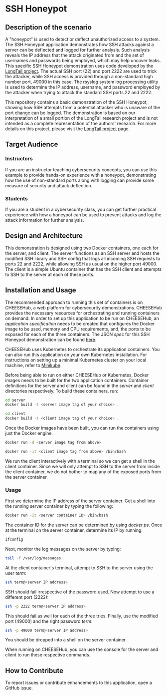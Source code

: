 # SSH Honeypot

## Description of the scenario

A "honeypot" is used to detect or deflect unauthorized access to a system. The SSH Honeypot application demonstrates how 
SSH attacks against a server can be deflected and logged for further analysis. Such analysis reveals the IP address that 
the attack originated from  and the set of usernames and passwords being employed, which may help uncover leaks. This 
specific SSH Honeypot demonstration uses code developed by the [LongTail project](https://github.com/wedaa/LongTail-Log-Analysis). 
The actual SSH port (22) and port 2222 are used to trick the attacker, while SSH access is provided through a non-standard high 
number port, 49000 in this case. The rsyslog system log processing utility is used to determine the IP address, username, 
and password employed by the attacker when trying to attack the standard SSH ports 22 and 2222. 

This repository contains a basic demonstration of the SSH Honeypot, showing how SSH attempts from a potential attacker who 
is unaware of the port change can be logged. The demonstration is based on our interpretation of a small portion of the 
LongTail research project and is not intended as a complete representation of the authors' research. For more details on 
this project, please visit the [LongTail project](https://github.com/wedaa/LongTail-Log-Analysis) page. 

## Target Audience

### Instructors

If you are an instructor teaching cybersecurity concepts, you can use this example to provide hands-on experience with a 
honeypot, demonstrating how the use of non-standard ports along with logging can provide some measure of security and attack 
deflection.

### Students

If you are a student in a cybersecurity class, you can get further practical experience with how a honeypot can be used to 
prevent attacks and log the attack information for further analysis.

## Design and Architecture

This demonstration is designed using two Docker containers, one each for the server, and client. The server functions as an SSH 
server and hosts the modified SSH library and SSH config that logs all incoming SSH requests to ports 22 and 2222, while allowing 
SSH as usual on the higher port 49000. The client is a simple Ubuntu container that has the SSH client and attempts to SSH to the 
server at each of these ports. 

## Installation and Usage

The recommended approach to running this set of containers is on CHEESEHub, a web platform for cybersecurity demonstrations. CHEESEHub 
provides the necessary resources for orchestrating and running containers on demand. In order to set up this application to be 
run on CHEESEHub, an *application specification* needs to be created that configures the Docker image to be used, memory and 
CPU requirements, and, the ports to be exposed for each of the three containers. The JSON *spec* for this SSH Honeypot demonstration can be 
found [here](https://github.com/rkalyanapurdue/catalog/tree/ssh-honeypot/honeypot).

CHEESEHub uses Kubernetes to orchestrate its application containers. You can also run this application on your own Kubernetes 
installation. For instructions on setting up a minimal Kubernetes cluster on your local machine, refer to [Minikube](https://github.com/kubernetes/minikube). 

Before being able to run on either CHEESEHub or Kubernetes, Docker images needs to be built for the two application containers. 
Container definitions for the server and client can be found in the *server* and *client* directories respectively.
To build these containers, run:

```bash
cd server
docker build -t <server image tag of your choice> .

cd client
docker build -t <client image tag of your choice> .
```

Once the Docker images have been built, you can run the containers using just the Docker engine.

```bash
docker run -d <server image tag from above>

docker run -it <client image tag from above> /bin/bash
```
We run the client interactively with a terminal so we can get a shell in the client container. Since we will only attempt to SSH to the 
server from inside the client container, we do not bother to map any of the exposed ports from the server container.

### Usage
First we determine the IP address of the server container. Get a shell into the running server container by typing the following:

```bash
docker run -it <server container ID> /bin/bash
```

The container ID for the server can be determined by using *docker ps*. Once at the terminal on the server container, determine its IP by running:

```bash
ifconfig
```

Next, monitor the log messages on the server by typing:

```bash
tail -f /var/log/messages
```

At the client container's terminal, attempt to SSH to the server using the user *term*:

```bash
ssh term@<server IP address>
```

SSH should fail irrespective of the password used. Now attempt to use a different port (2222):

```bash
ssh -p 2222 term@<server IP address>
```

This should fail as well for each of the three tries. Finally, use the modified port (49000) and the right password *term*:

```bash
ssh -p 49000 term@<server IP address>
```

You should be dropped into a shell on the server container. 

When running on CHEESEHub, you can use the console for the server and client to run these respective commands.

## How to Contribute

To report issues or contribute enhancements to this application, open a GitHub issue. 

